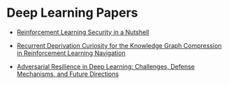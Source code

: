 # Deep Learning Papers

+ [Reinforcement Learning Security in a Nutshell](Reinforcement_Learning_Security.pdf)


+ [Recurrent Deprivation Curiosity for the Knowledge Graph Compression in Reinforcement Learning Navigation](Graph_Compression_In_Reinforcement_Learning.pdf)

+ [Adversarial Resilience in Deep Learning: Challenges, Defense Mechanisms, and Future Directions](Adversarial_Resilience.pdf)
